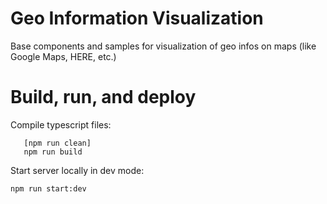 # Geo Information Visualization

Base components and samples for visualization of geo infos on maps (like Google Maps, HERE, etc.)

# Build, run, and deploy

Compile typescript files:

```
   [npm run clean]
   npm run build
```

Start server locally in dev mode:

    npm run start:dev

